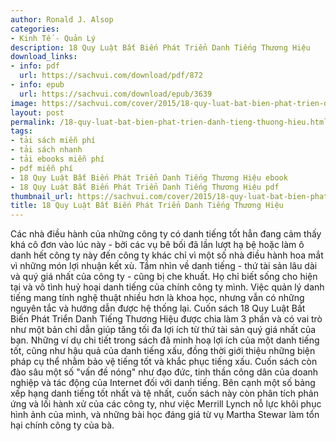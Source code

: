 ```yaml
---
author: Ronald J. Alsop
categories:
- Kinh Tế - Quản Lý
description: 18 Quy Luật Bất Biến Phát Triển Danh Tiếng Thương Hiệu
download_links:
- info: pdf
  url: https://sachvui.com/download/pdf/872
- info: epub
  url: https://sachvui.com/download/epub/3639
image: https://sachvui.com/cover/2015/18-quy-luat-bat-bien-phat-trien-danh-tieng-thuong-hieu-ronald-j-alsop.jpg
layout: post
permalink: /18-quy-luat-bat-bien-phat-trien-danh-tieng-thuong-hieu.html
tags:
- tải sách miễn phí
- tải sách nhanh
- tải ebooks miễn phí
- pdf miễn phí
- 18 Quy Luật Bất Biến Phát Triển Danh Tiếng Thương Hiệu ebook
- 18 Quy Luật Bất Biến Phát Triển Danh Tiếng Thương Hiệu pdf
thumbnail_url: https://sachvui.com/cover/2015/18-quy-luat-bat-bien-phat-trien-danh-tieng-thuong-hieu-ronald-j-alsop.jpg
title: 18 Quy Luật Bất Biến Phát Triển Danh Tiếng Thương Hiệu
---
```


 <div class="item-desc text-justify"> Các nhà điều hành của những công ty có danh tiếng tốt hẳn đang cảm thấy khá cô đơn vào lúc này - bởi các vụ bê bối đã lần lượt hạ bệ hoặc làm ô danh hết công ty này đến công ty khác chỉ vì một số nhà điều hành hoa mắt vì những món lợi nhuận kết xù. Tầm nhìn về danh tiếng - thứ tài sản lâu dài và quý giá nhất của công ty - cũng bị che khuất. Họ chỉ biết sống cho hiện tại và vô tình huỷ hoại danh tiếng của chính công ty mình. Việc quản lý danh tiếng mang tính nghệ thuật nhiều hơn là khoa học, nhưng vẫn có những nguyên tắc và hướng dẫn được hệ thống lại. Cuốn sách 18 Quy Luật Bất Biến Phát Triển Danh Tiếng Thương Hiệu được chia làm 3 phần và có vai trò như một bản chỉ dẫn giúp tăng tối đa lợi ích từ thứ tài sản quý giá nhất của bạn. Những ví dụ chi tiết trong sách đã minh hoạ lợi ích của một danh tiếng tốt, cũng như hậu quả của danh tiếng xấu, đồng thời giới thiệu những biện pháp cụ thể nhằm bảo vệ tiếng tốt và khắc phục tiếng xấu. Cuốn sách còn đào sâu một số "vấn đề nóng" như đạo đức, tinh thần công dân của doanh nghiệp và tác động của Internet đối với danh tiếng. Bên cạnh một số bảng xếp hạng danh tiếng tốt nhất và tệ nhất, cuốn sách này còn phân tích phản ứng và lối hành xử của các công ty, như việc Merrill Lynch nỗ lực khôi phục hình ảnh của mình, và những bài học đáng giá từ vụ Martha Stewar làm tổn hại chính công ty của bà. </div>